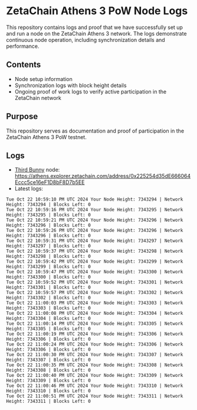 # ZetaChain Athens 3 PoW Node Logs
This repository contains logs and proof that we have successfully set up and run a node on the ZetaChain Athens 3 network. The logs demonstrate continuous node operation, including synchronization details and performance.

## Contents
- Node setup information
- Synchronization logs with block height details
- Ongoing proof of work logs to verify active participation in the ZetaChain network

## Purpose
This repository serves as documentation and proof of participation in the ZetaChain Athens 3 PoW testnet.

## Logs

- [Third Bunny](https://thirdbunny.xyz/) node: https://athens.explorer.zetachain.com/address/0x225254d35dE666064Eccc5ce16eF1D8bF8D7b5EE
- Latest logs:
```
Tue Oct 22 10:59:10 PM UTC 2024 Your Node Height: 7343294 | Network Height: 7343294 | Blocks Left: 0
Tue Oct 22 10:59:16 PM UTC 2024 Your Node Height: 7343295 | Network Height: 7343295 | Blocks Left: 0
Tue Oct 22 10:59:21 PM UTC 2024 Your Node Height: 7343296 | Network Height: 7343296 | Blocks Left: 0
Tue Oct 22 10:59:26 PM UTC 2024 Your Node Height: 7343296 | Network Height: 7343296 | Blocks Left: 0
Tue Oct 22 10:59:31 PM UTC 2024 Your Node Height: 7343297 | Network Height: 7343297 | Blocks Left: 0
Tue Oct 22 10:59:37 PM UTC 2024 Your Node Height: 7343298 | Network Height: 7343298 | Blocks Left: 0
Tue Oct 22 10:59:42 PM UTC 2024 Your Node Height: 7343299 | Network Height: 7343299 | Blocks Left: 0
Tue Oct 22 10:59:47 PM UTC 2024 Your Node Height: 7343300 | Network Height: 7343300 | Blocks Left: 0
Tue Oct 22 10:59:52 PM UTC 2024 Your Node Height: 7343301 | Network Height: 7343301 | Blocks Left: 0
Tue Oct 22 10:59:57 PM UTC 2024 Your Node Height: 7343302 | Network Height: 7343302 | Blocks Left: 0
Tue Oct 22 11:00:03 PM UTC 2024 Your Node Height: 7343303 | Network Height: 7343303 | Blocks Left: 0
Tue Oct 22 11:00:08 PM UTC 2024 Your Node Height: 7343304 | Network Height: 7343304 | Blocks Left: 0
Tue Oct 22 11:00:14 PM UTC 2024 Your Node Height: 7343305 | Network Height: 7343305 | Blocks Left: 0
Tue Oct 22 11:00:19 PM UTC 2024 Your Node Height: 7343306 | Network Height: 7343306 | Blocks Left: 0
Tue Oct 22 11:00:24 PM UTC 2024 Your Node Height: 7343306 | Network Height: 7343306 | Blocks Left: 0
Tue Oct 22 11:00:30 PM UTC 2024 Your Node Height: 7343307 | Network Height: 7343307 | Blocks Left: 0
Tue Oct 22 11:00:35 PM UTC 2024 Your Node Height: 7343308 | Network Height: 7343308 | Blocks Left: 0
Tue Oct 22 11:00:40 PM UTC 2024 Your Node Height: 7343309 | Network Height: 7343309 | Blocks Left: 0
Tue Oct 22 11:00:46 PM UTC 2024 Your Node Height: 7343310 | Network Height: 7343310 | Blocks Left: 0
Tue Oct 22 11:00:51 PM UTC 2024 Your Node Height: 7343311 | Network Height: 7343311 | Blocks Left: 0
```
